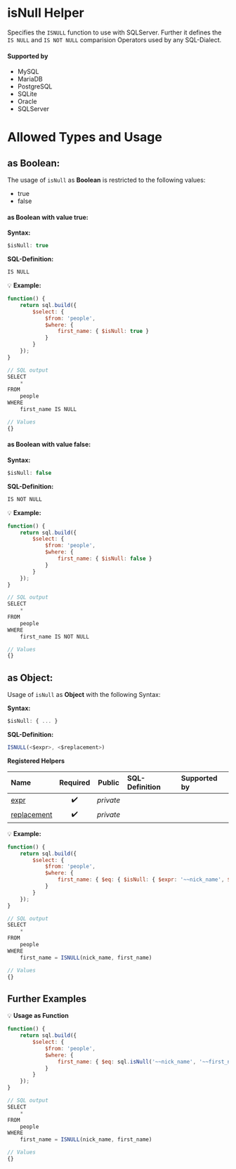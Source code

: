 # isNull Helper
Specifies the `ISNULL` function to use with SQLServer. Further it defines the `IS NULL` and `IS NOT NULL` comparision Operators used by any SQL-Dialect.

#### Supported by
- MySQL
- MariaDB
- PostgreSQL
- SQLite
- Oracle
- SQLServer

# Allowed Types and Usage

## as Boolean:

The usage of `isNull` as **Boolean** is restricted to the following values:
- true
- false

#### as Boolean with value **true**:
**Syntax:**

```javascript
$isNull: true
```

**SQL-Definition:**
```javascript
IS NULL
```

:bulb: **Example:**
```javascript
function() {
    return sql.build({
        $select: {
            $from: 'people',
            $where: {
                first_name: { $isNull: true }
            }
        }
    });
}

// SQL output
SELECT
    *
FROM
    people
WHERE
    first_name IS NULL

// Values
{}
```
#### as Boolean with value **false**:
**Syntax:**

```javascript
$isNull: false
```

**SQL-Definition:**
```javascript
IS NOT NULL
```

:bulb: **Example:**
```javascript
function() {
    return sql.build({
        $select: {
            $from: 'people',
            $where: {
                first_name: { $isNull: false }
            }
        }
    });
}

// SQL output
SELECT
    *
FROM
    people
WHERE
    first_name IS NOT NULL

// Values
{}
```
## as Object:

Usage of `isNull` as **Object** with the following Syntax:

**Syntax:**

```javascript
$isNull: { ... }
```

**SQL-Definition:**
```javascript
ISNULL(<$expr>, <$replacement>)
```

**Registered Helpers**

Name|Required|Public|SQL-Definition|Supported by
:---|:------:|:----:|:-------------|:-----------
[expr](./private/expr/)|:heavy_check_mark:|*private*||
[replacement](./private/replacement/)|:heavy_check_mark:|*private*||

:bulb: **Example:**
```javascript
function() {
    return sql.build({
        $select: {
            $from: 'people',
            $where: {
                first_name: { $eq: { $isNull: { $expr: '~~nick_name', $replacement: '~~first_name' } } }
            }
        }
    });
}

// SQL output
SELECT
    *
FROM
    people
WHERE
    first_name = ISNULL(nick_name, first_name)

// Values
{}
```

## Further Examples

:bulb: **Usage as Function**
```javascript
function() {
    return sql.build({
        $select: {
            $from: 'people',
            $where: {
                first_name: { $eq: sql.isNull('~~nick_name', '~~first_name') }
            }
        }
    });
}

// SQL output
SELECT
    *
FROM
    people
WHERE
    first_name = ISNULL(nick_name, first_name)

// Values
{}
```


